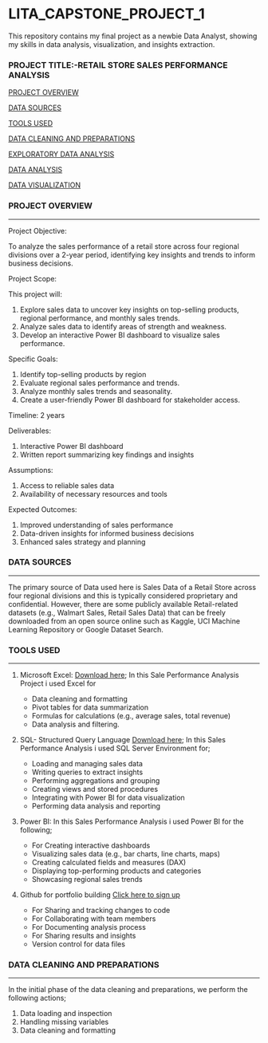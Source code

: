 # LITA_CAPSTONE_PROJECT_1
This repository contains my final project as a newbie Data Analyst, showing my skills in data analysis, visualization, and insights extraction.

### PROJECT TITLE:-RETAIL STORE SALES PERFORMANCE ANALYSIS

[PROJECT OVERVIEW](#project-overview)

[DATA SOURCES](#data-sources)

[TOOLS USED](#tools-used)

[DATA CLEANING AND PREPARATIONS](#data-cleaning-and-preparations)

[EXPLORATORY DATA ANALYSIS](#exploratory-data-analysis)

[DATA ANALYSIS](#data-analysis)

[DATA VISUALIZATION](#data-visualization)

### PROJECT OVERVIEW
---
Project Objective:

To analyze the sales performance of a retail store across four regional divisions over a 2-year period, identifying key insights and trends to inform business decisions.

Project Scope:

This project will:

1. Explore sales data to uncover key insights on top-selling products, regional performance, and monthly sales trends.
2. Analyze sales data to identify areas of strength and weakness.
3. Develop an interactive Power BI dashboard to visualize sales performance.

Specific Goals:

1. Identify top-selling products by region 
2. Evaluate regional sales performance and trends.
3. Analyze monthly sales trends and seasonality.
4. Create a user-friendly Power BI dashboard for stakeholder access.

Timeline: 2 years

Deliverables:

1. Interactive Power BI dashboard
2. Written report summarizing key findings and insights

Assumptions:

1. Access to reliable sales data
2. Availability of necessary resources and tools

Expected Outcomes:

1. Improved understanding of sales performance
2. Data-driven insights for informed business decisions
3. Enhanced sales strategy and planning

### DATA SOURCES
---
The primary source of Data used here is Sales Data of a Retail Store across four regional divisions and this is typically considered proprietary and confidential. However, there are some publicly available Retail-related datasets (e.g., Walmart Sales, Retail Sales Data) that can be freely downloaded from an open source online such as Kaggle, UCI Machine Learning Repository or Google Dataset Search.

### TOOLS USED
---
1.  Microsoft Excel: [Download here](https://www.microsoft.com);
    In this Sale Performance Analysis Project i used Excel for
    - Data cleaning and formatting
    - Pivot tables for data summarization
    - Formulas for calculations (e.g., average sales, total revenue)
    - Data analysis and filtering.

2.  SQL- Structured Query Language [Download here](https://www.microsoft.com/en-us/sql-server/sql-server-downloads?msockid=2b7beaf97efb6b170d9dfff87f1b6a9f);
    In this Sales Performance Analysis i used SQL Server Environment for;
     -  Loading and managing sales data
     -  Writing queries to extract insights
     -  Performing aggregations and grouping
     -  Creating views and stored procedures
     -  Integrating with Power BI for data visualization
     -  Performing data analysis and reporting

3.  Power BI:
    In this Sales Performance Analysis i used Power BI for the following;
     -  For Creating interactive dashboards
     -  Visualizing sales data (e.g., bar charts, line charts, maps)
     -  Creating calculated fields and measures (DAX)
     -  Displaying top-performing products and categories
     -  Showcasing regional sales trends

4. Github for portfolio building [Click here to sign up](https://github.com/)
     -  For Sharing and tracking changes to code
     -  For Collaborating with team members
     -  For Documenting analysis process
     -  For Sharing results and insights
     -  Version control for data files

### DATA CLEANING AND PREPARATIONS
---
In the initial phase of the data cleaning and preparations, we perform the following actions;
1. Data loading and inspection
2. Handling missing variables
3. Data cleaning and formatting



 
